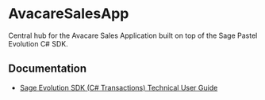 # AvacareSalesApp

Central hub for the Avacare Sales Application built on top of the Sage Pastel Evolution C# SDK.

## Documentation
- [Sage Evolution SDK (C# Transactions) Technical User Guide](docs/transactions/sage-evolution-sdk-transactions.md)
